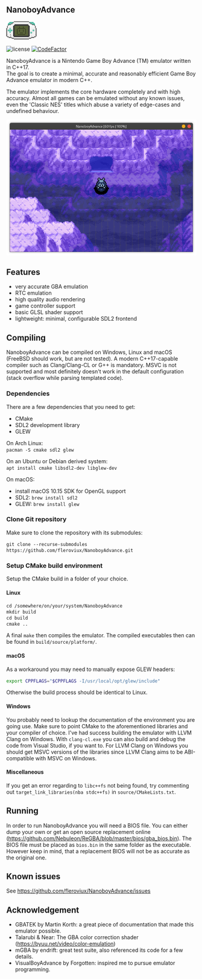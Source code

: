 <h2>NanoboyAdvance</h2>

![logo](media/logo_cropped.png)

![license](https://img.shields.io/github/license/fleroviux/NanoboyAdvance)
[![CodeFactor](https://www.codefactor.io/repository/github/fleroviux/NanoboyAdvance/badge)](https://www.codefactor.io/repository/github/fleroviux/NanoboyAdvance)

NanoboyAdvance is a Nintendo Game Boy Advance (TM) emulator written in C++17.<br>
The goal is to create a minimal, accurate and reasonably efficient Game Boy Advance emulator in modern C++.

The emulator implements the core hardware completely and with high accuracy.
Almost all games can be emulated without any known issues, even the 'Classic NES' titles which abuse a
variety of edge-cases and undefined behaviour.

![screenshot1](media/screenshot1.png)

## Features

- very accurate GBA emulation
- RTC emulation
- high quality audio rendering
- game controller support
- basic GLSL shader support
- lightweight: minimal, configurable SDL2 frontend

## Compiling

NanoboyAdvance can be compiled on Windows, Linux and macOS (FreeBSD should work, but are not tested).
A modern C++17-capable compiler such as Clang/Clang-CL or G++ is mandatory.
MSVC is not supported and most definitely doesn't work in the default configuration (stack overflow while parsing templated code).

### Dependencies

There are a few dependencies that you need to get:
- CMake
- SDL2 development library
- GLEW

On Arch Linux:\
`pacman -S cmake sdl2 glew`

On an Ubuntu or Debian derived system:\
`apt install cmake libsdl2-dev libglew-dev`

On macOS:
- install macOS 10.15 SDK for OpenGL support
- SDL2: `brew install sdl2`
- GLEW: `brew install glew`

### Clone Git repository

Make sure to clone the repository with its submodules:
```
git clone --recurse-submodules https://github.com/fleroviux/NanoboyAdvance.git
```

### Setup CMake build environment

Setup the CMake build in a folder of your choice.

#### Linux
```
cd /somewhere/on/your/system/NanoboyAdvance
mkdir build
cd build
cmake ..
```
A final `make` then compiles the emulator.
The compiled executables then can be found in `build/source/platform/`.

#### macOS
As a workaround you may need to manually expose GLEW headers:
```bash
export CPPFLAGS="$CPPFLAGS -I/usr/local/opt/glew/include"
```
Otherwise the build process should be identical to Linux.

#### Windows

You probably need to lookup the documentation of the environment you are going use.
Make sure to point CMake to the aforementioned libraries and your compiler of choice.
I've had success building the emulator with LLVM Clang on Windows.
With `clang-cl.exe` you can also build and debug the code from Visual Studio, if you want to.
For LLVM Clang on Windows you should get MSVC versions of the libraries since LLVM Clang aims to be ABI-compatible with MSVC on Windows.

#### Miscellaneous

If you get an error regarding to `libc++fs` not being found, try commenting out `target_link_libraries(nba stdc++fs)` in `source/CMakeLists.txt`.

## Running

In order to run NanoboyAdvance you will need a BIOS file.
You can either dump your own or get an open source replacement online (https://github.com/Nebuleon/ReGBA/blob/master/bios/gba_bios.bin).
The BIOS file must be placed as `bios.bin` in the same folder as the executable. However keep in mind, that a replacement BIOS
will not be as accurate as the original one.

## Known issues
See https://github.com/fleroviux/NanoboyAdvance/issues

## Acknowledgement

- GBATEK by Martin Korth: a great piece of documentation that made this emulator possible.
- Talarubi & Near: The GBA color correction shader (https://byuu.net/video/color-emulation)
- mGBA by endrift: great test suite, also referenced its code for a few details.
- VisualBoyAdvance by Forgotten: inspired me to pursue emulator programming.
